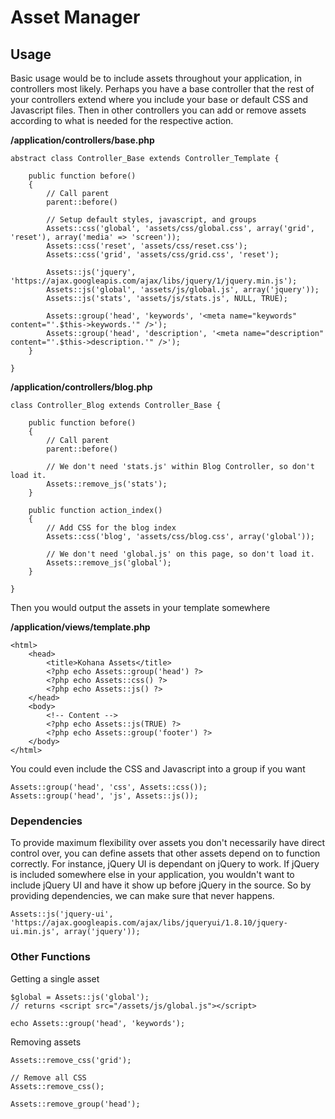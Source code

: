 # Asset Manager

## Usage

Basic usage would be to include assets throughout your application, in controllers most likely. Perhaps you have a base controller that the
rest of your controllers extend where you include your base or default CSS and Javascript files. Then in other controllers you can add or remove
assets according to what is needed for the respective action.

**/application/controllers/base.php**

	abstract class Controller_Base extends Controller_Template {
	
		public function before()
		{
			// Call parent
			parent::before()

			// Setup default styles, javascript, and groups
			Assets::css('global', 'assets/css/global.css', array('grid', 'reset'), array('media' => 'screen'));
			Assets::css('reset', 'assets/css/reset.css');
			Assets::css('grid', 'assets/css/grid.css', 'reset');
			
			Assets::js('jquery', 'https://ajax.googleapis.com/ajax/libs/jquery/1/jquery.min.js');
			Assets::js('global', 'assets/js/global.js', array('jquery'));
			Assets::js('stats', 'assets/js/stats.js', NULL, TRUE);
			
			Assets::group('head', 'keywords', '<meta name="keywords" content="'.$this->keywords.'" />');
			Assets::group('head', 'description', '<meta name="description" content="'.$this->description.'" />');
		}
	
	}

**/application/controllers/blog.php**

	class Controller_Blog extends Controller_Base {

		public function before()
		{
			// Call parent
			parent::before()

			// We don't need 'stats.js' within Blog Controller, so don't load it.
			Assets::remove_js('stats');
		}
		
		public function action_index()
		{
			// Add CSS for the blog index
			Assets::css('blog', 'assets/css/blog.css', array('global'));
			
			// We don't need 'global.js' on this page, so don't load it.
			Assets::remove_js('global');
		}
		
	}

Then you would output the assets in your template somewhere

**/application/views/template.php**

	<html>
		<head>
			<title>Kohana Assets</title>
			<?php echo Assets::group('head') ?>
			<?php echo Assets::css() ?>
			<?php echo Assets::js() ?>
		</head>
		<body>
			<!-- Content -->
			<?php echo Assets::js(TRUE) ?>
			<?php echo Assets::group('footer') ?>
		</body>
	</html>

You could even include the CSS and Javascript into a group if you want

	Assets::group('head', 'css', Assets::css());
	Assets::group('head', 'js', Assets::js());

### Dependencies

To provide maximum flexibility over assets you don't necessarily have direct control over, you can define assets that other assets
depend on to function correctly.
For instance, jQuery UI is dependant on jQuery to work. If jQuery is included somewhere else in your application, you wouldn't want to include
jQuery UI and have it show up before jQuery in the source. So by providing dependencies, we can make sure that never happens.

	Assets::js('jquery-ui', 'https://ajax.googleapis.com/ajax/libs/jqueryui/1.8.10/jquery-ui.min.js', array('jquery'));
	
### Other Functions

Getting a single asset

	$global = Assets::js('global');
	// returns <script src="/assets/js/global.js"></script>
	
	echo Assets::group('head', 'keywords');

Removing assets

	Assets::remove_css('grid');
	
	// Remove all CSS
	Assets::remove_css();
	
	Assets::remove_group('head');
